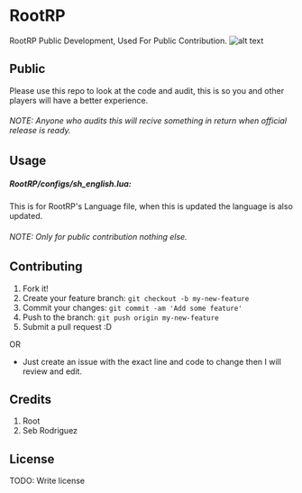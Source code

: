 # RootRP

RootRP Public Development, Used For Public Contribution. 
![alt text](https://i.imgur.com/roLQCGh.jpg)

## Public

Please use this repo to look at the code and audit, this is so you and other players will have a better experience.
###### NOTE: Anyone who audits this will recive something in return when official release is ready.

## Usage

##### RootRP/configs/sh_english.lua:
This is for RootRP's Language file, when this is updated the language is also updated.
###### NOTE: Only for public contribution nothing else.

## Contributing

1. Fork it!
2. Create your feature branch: `git checkout -b my-new-feature`
3. Commit your changes: `git commit -am 'Add some feature'`
4. Push to the branch: `git push origin my-new-feature`
5. Submit a pull request :D

OR
* Just create an issue with the exact line and code to change then I will review and edit.

## Credits

1. Root
2. Seb Rodriguez

## License

TODO: Write license
